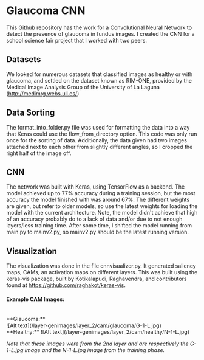 # Glaucoma CNN

This Github repository has the work for a Convolutional Neural Network to detect the presence of glaucoma in fundus images. I created the CNN for a school science fair project that I worked with two peers.

## Datasets
We looked for numerous datasets that classified images as healthy or with glaucoma, and settled on the dataset known as RIM-ONE, provided by the Medical Image Analysis Group of the University of La Laguna (http://medimrg.webs.ull.es/)

## Data Sorting
The format_into_folder.py file was used for formatting the data into a way that Keras could use the flow_from_directory option. This code was only run once for the sorting of data. Additionally, the data given had two images attached next to each other from slightly different angles, so I cropped the right half of the image off.

## CNN
The network was built with Keras, using TensorFlow as a backend. The model achieved up to 77% accuracy during a training session, but the most accuracy the model finished with was around 67%. The different weights are given, but refer to older models, so use the latest weights for loading the model with the current architecture. Note, the model didn't achieve that high of an accuracy probably do to a lack of data and/or due to not enough layers/less training time. After some time, I shifted the model running from main.py to mainv2.py, so mainv2.py should be the latest running version.

## Visualization
The visualization was done in the file cnnvisualizer.py. It generated saliency maps, CAMs, an activation maps on different layers. This was built using the keras-vis package, built by Kotikalapudi, Raghavendra, and contributors found at https://github.com/raghakot/keras-vis.


#### Example CAM Images:

</br>
**Glaucoma:**
</br>
![Alt text](/layer-genimages/layer_2/cam/glaucoma/G-1-L.jpg)

</br>
**Healthy:**
![Alt text](/layer-genimages/layer_2/cam/healthy/N-1-L.jpg)


*Note that these images were from the 2nd layer and are respectively the G-1-L.jpg image and the N-1-L.jpg image from the training phase.*

